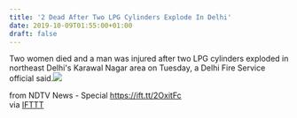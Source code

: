 ```yaml
---
title: '2 Dead After Two LPG Cylinders Explode In Delhi'
date: 2019-10-09T01:55:00+01:00
draft: false
---
```


Two women died and a man was injured after two LPG cylinders exploded in northeast Delhi's Karawal Nagar area on Tuesday, a Delhi Fire Service official said.![](http://feeds.feedburner.com/~r/NDTV-LatestNews/~4/u6QcYOAX5ec)  
  
from NDTV News - Special https://ift.tt/2OxitFc  
via [IFTTT](https://ifttt.com/?ref=da&site=blogger)